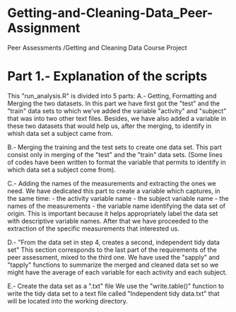 # Getting-and-Cleaning-Data_Peer-Assignment
Peer Assessments /Getting and Cleaning Data Course Project

# Part 1.- Explanation of the scripts
This "run_analysis.R" is divided into 5 parts:
A.- Getting, Formatting and Merging the two datasets.
In this part we have first got the "test" and the "train" data sets to which we've added the variable "activity" and "subject" that was into two other text files. Besides, we have also added a variable in these two datasets that would help us, after the merging, to identify in whish data set a subject came from.

B.- Merging the training and the test sets to create one data set.
This part consist only in merging of the "test" and the "train" data sets. (Some lines of codes have been written to format the variable that permits to identify in which data set a subject come from).

C.- Adding the names of the measurements and extracting the ones we need.
We have dedicated this part to create a variable which captures, in the same time:
      - the activity variable name
      - the subject variable name
      - the names of the measurements
      - the variable name identifying the data set of origin.
This is important because it helps appropriately label the data set with descriptive variable names. After that we have proceeded to the extraction of the specific measurements that interested us.

D.- "From the data set in step 4, creates a second, independent tidy data set"
This section corresponds to the last part of the requirements of the peer assessment, mixed to the third one. We have used the "sapply" and "tapply" functions to summarize the merged and cleaned data set so we might have the average of each variable for each activity and each subject.
 
E.- Create the data set as a ".txt" file
We use the "write.table()" function to write the tidy data set to a text file called "Independent tidy data.txt" that will be located into the working directory.
 
